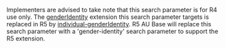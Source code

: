 <p class="stu-note">Implementers are advised to take note that this search parameter is for R4 use only. The <a href="http://hl7.org/fhir/R4/extension-patient-genderidentity.html">genderIdentity</a> extension this search parameter targets is replaced in R5 by <a href="http://hl7.org/fhir/extensions/StructureDefinition-individual-genderIdentity.html">individual-genderIdentity</a>. R5 AU Base will replace this search parameter with a 'gender-identity' search parameter to support the R5 extension.</p>